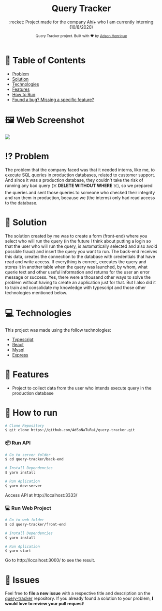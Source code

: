 <h1 align="center">Query Tracker</h1>

<p align="center">:rocket: Project made for the company <a href="https://www.ahimas.es/">Ahí+</a> who I am currently interning (10/8/2020) </p>

<div align="center">
  <sub>Query Tracker project. Built with ❤︎ by
    <a href="https://github.com/AdSoNaTuRaL">Adson Henrique</a>
  </sub>
</div>

<br>

# :pushpin: Table of Contents

* [Problem](#interrobang-problem)
* [Solution](#thinking-solution)
* [Technologies](#computer-technologies)
* [Features](#rocket-features)
* [How to Run](#construction_worker-how-to-run)
* [Found a bug? Missing a specific feature?](#bug-issues)

# :framed_picture: Web Screenshot
<div>
   <img src="https://user-images.githubusercontent.com/26275918/94809370-ceb6fd80-03f2-11eb-8f23-944a16528ee4.png">
</div>

# :interrobang: Problem
The problem that the company faced was that it needed interns, like me, to execute SQL queries in production databases, related to customer support.
And since it was a production database, they couldn't take the risk of running any bad query (☠️ **DELETE WITHOUT WHERE** ☠️), so we prepared the queries
and sent those queries to someone who checked their integrity and ran them in production, because we (the interns) only had read access to the database.

# :thinking: Solution
The solution created by me was to create a form (front-end) where you select who will run the query (in the future I think about putting a login so that 
the user who will run the query, is automatically selected and also avoid possible fraud) and insert the query you want to run.
The back-end receives this data, creates the connection to the database with credentials that have read and write access.
If everything is correct, executes the query and stores it in another table when the query was launched, by whom, what querie text and other useful information and returns 
for the user an error message or success.
Yes, there were a thousand other ways to solve the problem without having to create an application just for that. But I also did it to train and consolidate my 
knowledge with typescript and those other technologies mentioned below.

# :computer: Technologies
This project was made using the follow technologies:

* [Typescript](https://www.typescriptlang.org/)      
* [React](https://reactjs.org/)
* [Mysql](https://github.com/mysqljs/mysql)
* [Express](https://expressjs.com/)      

# :rocket: Features

* Project to collect data from the user who intends execute query in the production database

# :construction_worker: How to run
```bash
# Clone Repository
$ git clone https://github.com/AdSoNaTuRaL/query-tracker.git
```
### 📦 Run API

```bash
# Go to server folder
$ cd query-tracker/back-end

# Install Dependencies
$ yarn install

# Run Aplication
$ yarn dev:server
```
Access API at http://localhost:3333/

### 💻 Run Web Project

```bash
# Go to web folder
$ cd query-tracker/front-end

# Install Dependencies
$ yarn install

# Run Aplication
$ yarn start
```
Go to http://localhost:3000/ to see the result.

# :bug: Issues

Feel free to **file a new issue** with a respective title and description on the [query-tracker](https://github.com/AdSoNaTuRaL/query-tracker/issues) repository. If you already found a solution to your problem, **I would love to review your pull request**!
